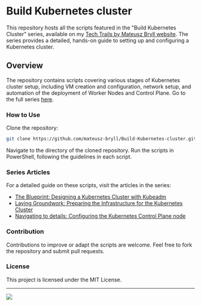 # Build Kubernetes cluster
This repository hosts all the scripts featured in the "Build Kubernetes Cluster" series, available on my [Tech Trails by Mateusz Bryll website](https://mateuszbryll.com/). The series provides a detailed, hands-on guide to setting up and configuring a Kubernetes cluster.

## Overview
The repository contains scripts covering various stages of Kubernetes cluster setup, including VM creation and configuration, network setup, and automation of the deployment of Worker Nodes and Control Plane. Go to the full series [here](https://mateuszbryll.com/articles/build-kubernetes-cluster/).

### How to Use
Clone the repository:
```bash
git clone https://github.com/mateusz-bryll/Build-Kubernetes-cluster.git
```
Navigate to the directory of the cloned repository.
Run the scripts in PowerShell, following the guidelines in each script.

### Series Articles
For a detailed guide on these scripts, visit the articles in the series:

- [The Blueprint: Designing a Kubernetes Cluster with Kubeadm](https://mateuszbryll.com/build-kubernetes-cluster/the-blueprint-designing-a-kubernetes-cluster-with-kubeadm/)
- [Laying Groundwork: Preparing the Infrastructure for the Kubernetes Cluster](https://mateuszbryll.com/build-kubernetes-cluster/laying-groundwork-preparing-the-infrastructure-for-the-kubernetes-cluster/)
- [Navigating to details: Configuring the Kubernetes Control Plane node](https://mateuszbryll.com/build-kubernetes-cluster/navigating-to-details-configuring-the-kubernetes-control-plane-node/)

### Contribution
Contributions to improve or adapt the scripts are welcome. Feel free to fork the repository and submit pull requests.

### License
This project is licensed under the MIT License.

---
<a href="https://mateuszbryll.com/cjmf/">
<img src="https://mateuszbryll.com/wp-content/uploads/2023/11/Tech-Trails-by-Mateusz-Bryll-Logo.png" />
</a>
